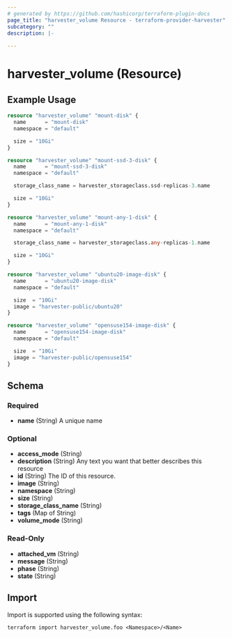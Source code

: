 ```yaml
---
# generated by https://github.com/hashicorp/terraform-plugin-docs
page_title: "harvester_volume Resource - terraform-provider-harvester"
subcategory: ""
description: |-
  
---
```


# harvester_volume (Resource)



## Example Usage

```terraform
resource "harvester_volume" "mount-disk" {
  name      = "mount-disk"
  namespace = "default"

  size = "10Gi"
}

resource "harvester_volume" "mount-ssd-3-disk" {
  name      = "mount-ssd-3-disk"
  namespace = "default"

  storage_class_name = harvester_storageclass.ssd-replicas-3.name

  size = "10Gi"
}

resource "harvester_volume" "mount-any-1-disk" {
  name      = "mount-any-1-disk"
  namespace = "default"

  storage_class_name = harvester_storageclass.any-replicas-1.name

  size = "10Gi"
}

resource "harvester_volume" "ubuntu20-image-disk" {
  name      = "ubuntu20-image-disk"
  namespace = "default"

  size  = "10Gi"
  image = "harvester-public/ubuntu20"
}

resource "harvester_volume" "opensuse154-image-disk" {
  name      = "opensuse154-image-disk"
  namespace = "default"

  size  = "10Gi"
  image = "harvester-public/opensuse154"
}
```

<!-- schema generated by tfplugindocs -->
## Schema

### Required

- **name** (String) A unique name

### Optional

- **access_mode** (String)
- **description** (String) Any text you want that better describes this resource
- **id** (String) The ID of this resource.
- **image** (String)
- **namespace** (String)
- **size** (String)
- **storage_class_name** (String)
- **tags** (Map of String)
- **volume_mode** (String)

### Read-Only

- **attached_vm** (String)
- **message** (String)
- **phase** (String)
- **state** (String)

## Import

Import is supported using the following syntax:

```shell
terraform import harvester_volume.foo <Namespace>/<Name>
```
